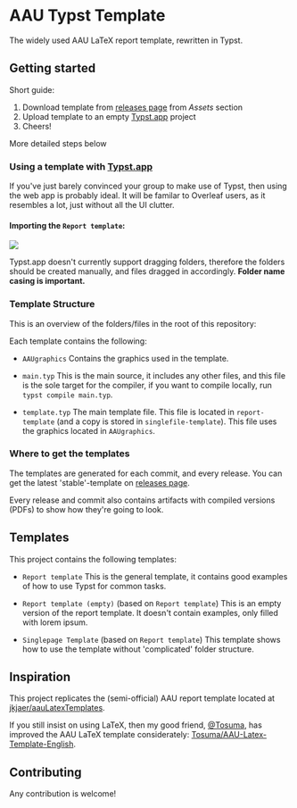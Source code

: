 # AAU Typst Template
The widely used AAU LaTeX report template, rewritten in Typst.

## Getting started
Short guide:

1. Download template from [releases page](https://github.com/krestenlaust/AAU-Typst-Template/releases) from *Assets* section
2. Upload template to an empty [Typst.app](https://typst.app/) project
3. Cheers!

More detailed steps below

### Using a template with [Typst.app](https://typst.app/)
If you've just barely convinced your group to make use of Typst, then using the web app is probably ideal. It will be familar to Overleaf users, as it resembles a lot, just without all the UI clutter.

#### Importing the `Report template`:
![](docs/TypstUploadDemonstration.gif)

Typst.app doesn't currently support dragging folders, therefore the folders should be created manually, and files dragged in accordingly. **Folder name casing is important.**

### Template Structure
This is an overview of the folders/files in the root of this repository:

Each template contains the following:

 - `AAUgraphics`
Contains the graphics used in the template.

 - `main.typ`
This is the main source, it includes any other files, and this file is the sole target for the compiler, if you want to compile locally, run `typst compile main.typ`.

 - `template.typ`
The main template file. This file is located in `report-template` (and a copy is stored in `singlefile-template`).
This file uses the graphics located in `AAUgraphics`.

### Where to get the templates
The templates are generated for each commit, and every release. You can get the latest 'stable'-template on [releases page](https://github.com/krestenlaust/AAU-Typst-Template/releases).

Every release and commit also contains artifacts with compiled versions (PDFs) to show how they're going to look.

## Templates
This project contains the following templates:

 - `Report template`
This is the general template, it contains good examples of how to use Typst for common tasks.

 - `Report template (empty)` (based on `Report template`)
This is an empty version of the report template. It doesn't contain examples, only filled with lorem ipsum.

 - `Singlepage Template` (based on `Report template`)
This template shows how to use the template without 'complicated' folder structure.

## Inspiration
This project replicates the (semi-official) AAU report template located at [jkjaer/aauLatexTemplates](https://github.com/jkjaer/aauLatexTemplates).

If you still insist on using LaTeX, then my good friend, [@Tosuma](https://www.github.com/Tosuma), has improved the AAU LaTeX template considerately: [Tosuma/AAU-Latex-Template-English](https://github.com/Tosuma/AAU-Latex-Template-English).

## Contributing
Any contribution is welcome!
